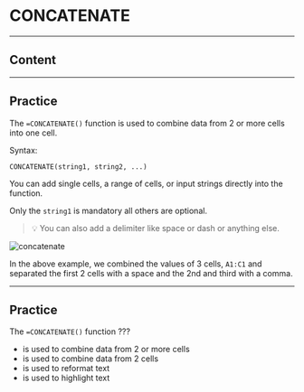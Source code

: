 ﻿---
author: Stefan-Stojanovic

aspects:
  - workout

type: normal

category: how to


---

# CONCATENATE

---
## Content

---
## Practice

The `=CONCATENATE()` function is used to combine data from 2 or more cells into one cell.

Syntax:
```spreadsheet
CONCATENATE(string1, string2, ...)
```

You can add single cells, a range of cells, or input strings directly into the function.

Only the `string1` is mandatory all others are optional.

> 💡 You can also add a delimiter like space or dash or anything else.

![concatenate](https://img.enkipro.com/097aae294b02996550bc7bb24745af5e.png)

In the above example, we combined the values of 3 cells, `A1:C1` and separated the first 2 cells with a space and the 2nd and third with a comma.

---
## Practice

The `=CONCATENATE()` function ???

* is used to combine data from 2 or more cells
* is used to combine data from 2 cells
* is used to reformat text
* is used to highlight text